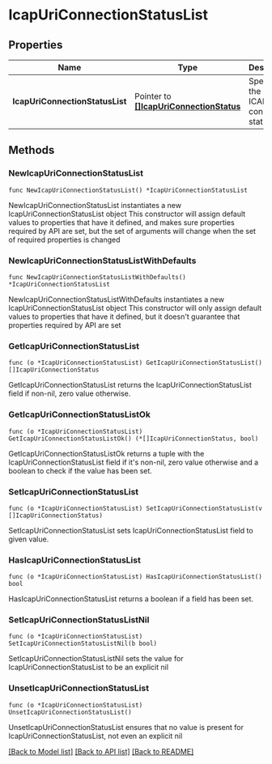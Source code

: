 # IcapUriConnectionStatusList

## Properties

Name | Type | Description | Notes
------------ | ------------- | ------------- | -------------
**IcapUriConnectionStatusList** | Pointer to [**[]IcapUriConnectionStatus**](IcapUriConnectionStatus.md) | Specifies the list of ICAP Uri connection status. | [optional] 

## Methods

### NewIcapUriConnectionStatusList

`func NewIcapUriConnectionStatusList() *IcapUriConnectionStatusList`

NewIcapUriConnectionStatusList instantiates a new IcapUriConnectionStatusList object
This constructor will assign default values to properties that have it defined,
and makes sure properties required by API are set, but the set of arguments
will change when the set of required properties is changed

### NewIcapUriConnectionStatusListWithDefaults

`func NewIcapUriConnectionStatusListWithDefaults() *IcapUriConnectionStatusList`

NewIcapUriConnectionStatusListWithDefaults instantiates a new IcapUriConnectionStatusList object
This constructor will only assign default values to properties that have it defined,
but it doesn't guarantee that properties required by API are set

### GetIcapUriConnectionStatusList

`func (o *IcapUriConnectionStatusList) GetIcapUriConnectionStatusList() []IcapUriConnectionStatus`

GetIcapUriConnectionStatusList returns the IcapUriConnectionStatusList field if non-nil, zero value otherwise.

### GetIcapUriConnectionStatusListOk

`func (o *IcapUriConnectionStatusList) GetIcapUriConnectionStatusListOk() (*[]IcapUriConnectionStatus, bool)`

GetIcapUriConnectionStatusListOk returns a tuple with the IcapUriConnectionStatusList field if it's non-nil, zero value otherwise
and a boolean to check if the value has been set.

### SetIcapUriConnectionStatusList

`func (o *IcapUriConnectionStatusList) SetIcapUriConnectionStatusList(v []IcapUriConnectionStatus)`

SetIcapUriConnectionStatusList sets IcapUriConnectionStatusList field to given value.

### HasIcapUriConnectionStatusList

`func (o *IcapUriConnectionStatusList) HasIcapUriConnectionStatusList() bool`

HasIcapUriConnectionStatusList returns a boolean if a field has been set.

### SetIcapUriConnectionStatusListNil

`func (o *IcapUriConnectionStatusList) SetIcapUriConnectionStatusListNil(b bool)`

 SetIcapUriConnectionStatusListNil sets the value for IcapUriConnectionStatusList to be an explicit nil

### UnsetIcapUriConnectionStatusList
`func (o *IcapUriConnectionStatusList) UnsetIcapUriConnectionStatusList()`

UnsetIcapUriConnectionStatusList ensures that no value is present for IcapUriConnectionStatusList, not even an explicit nil

[[Back to Model list]](../README.md#documentation-for-models) [[Back to API list]](../README.md#documentation-for-api-endpoints) [[Back to README]](../README.md)



